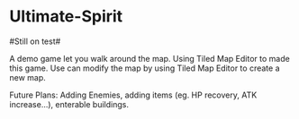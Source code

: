 # Ultimate-Spirit
#Still on test#

A demo game let you walk around the map. Using Tiled Map Editor to made this game.
Use can modify the map by using Tiled Map Editor to create a new map.

Future Plans: Adding Enemies, adding items (eg. HP recovery, ATK increase...), enterable buildings.
